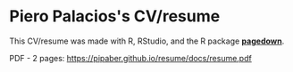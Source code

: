 # Piero Palacios's CV/resume

This CV/resume was made with R, RStudio, and the R package [**pagedown**](https://github.com/rstudio/pagedown).

PDF - 2 pages: https://pipaber.github.io/resume/docs/resume.pdf



